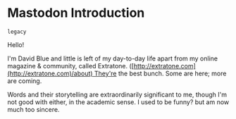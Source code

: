 # Mastodon Introduction

`legacy`

Hello!

I'm David Blue and little is left of my day-to-day life apart from my online magazine & community, called Extratone. ([http://extratone.com](http://extratone.com)/about) They're the best bunch. Some are here; more are coming.

Words and their storytelling are extraordinarily significant to me, though I'm not good with either, in the academic sense. I used to be funny? but am now much too sincere. 
